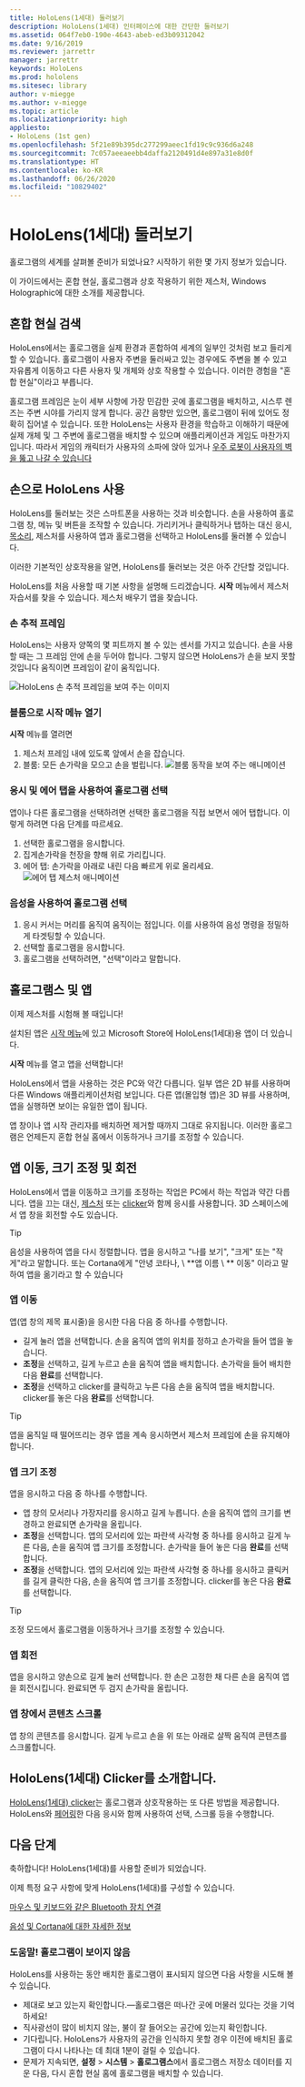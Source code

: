 ```yaml
---
title: HoloLens(1세대) 둘러보기
description: HoloLens(1세대) 인터페이스에 대한 간단한 둘러보기
ms.assetid: 064f7eb0-190e-4643-abeb-ed3b09312042
ms.date: 9/16/2019
ms.reviewer: jarrettr
manager: jarrettr
keywords: HoloLens
ms.prod: hololens
ms.sitesec: library
author: v-miegge
ms.author: v-miegge
ms.topic: article
ms.localizationpriority: high
appliesto:
- HoloLens (1st gen)
ms.openlocfilehash: 5f21e89b395dc277299aeec1fd19c9c936d6a248
ms.sourcegitcommit: 7c057aeeaeebb4daffa2120491d4e897a31e8d0f
ms.translationtype: HT
ms.contentlocale: ko-KR
ms.lasthandoff: 06/26/2020
ms.locfileid: "10829402"
---
```

# HoloLens(1세대) 둘러보기

홀로그램의 세계를 살펴볼 준비가 되었나요? 시작하기 위한 몇 가지 정보가 있습니다.

이 가이드에서는 혼합 현실, 홀로그램과 상호 작용하기 위한 제스처, Windows Holographic에 대한 소개를 제공합니다.

## 혼합 현실 검색

HoloLens에서는 홀로그램을 실제 환경과 혼합하여 세계의 일부인 것처럼 보고 들리게 할 수 있습니다. 홀로그램이 사용자 주변을 둘러싸고 있는 경우에도 주변을 볼 수 있고 자유롭게 이동하고 다른 사용자 및 개체와 상호 작용할 수 있습니다. 이러한 경험을 "혼합 현실"이라고 부릅니다.

홀로그램 프레임은 눈이 세부 사항에 가장 민감한 곳에 홀로그램을 배치하고, 시스루 렌즈는 주변 시야를 가리지 않게 합니다. 공간 음향만 있으면, 홀로그램이 뒤에 있어도 정확히 집어낼 수 있습니다. 또한 HoloLens는 사용자 환경을 학습하고 이해하기 때문에 실제 개체 및 그 주변에 홀로그램을 배치할 수 있으며 애플리케이션과 게임도 마찬가지입니다. 따라서 게임의 캐릭터가 사용자의 소파에 앉아 있거나 [우주 로봇이 사용자의 벽을 뚫고 나갈 수 있습니다](https://www.microsoft.com/store/apps/9nblggh5fv3j)

## 손으로 HoloLens 사용

HoloLens를 둘러보는 것은 스마트폰을 사용하는 것과 비슷합니다. 손을 사용하여 홀로그램 창, 메뉴 및 버튼을 조작할 수 있습니다.  가리키거나 클릭하거나 탭하는 대신 응시, [목소리](hololens-cortana.md), 제스처를 사용하여 앱과 홀로그램을 선택하고 HoloLens를 둘러볼 수 있습니다.

이러한 기본적인 상호작용을 알면, HoloLens를 둘러보는 것은 아주 간단할 것입니다.

HoloLens를 처음 사용할 때 기본 사항을 설명해 드리겠습니다. **시작** 메뉴에서 제스처 자습서를 찾을 수 있습니다. 제스처 배우기 앱을 찾습니다.

### 손 추적 프레임

HoloLens는 사용자 양쪽의 몇 피트까지 볼 수 있는 센서를 가지고 있습니다. 손을 사용할 때는 그 프레임 안에 손을 두어야 합니다. 그렇지 않으면 HoloLens가 손을 보지 못할 것입니다 움직이면 프레임이 같이 움직입니다.  

![HoloLens 손 추적 프레임을 보여 주는 이미지](./images/hololens-2-gesture-frame.png)

### 블룸으로 시작 메뉴 열기

**시작** 메뉴를 열려면

1. 제스처 프레임 내에 있도록 앞에서 손을 잡습니다.
1. 블룸: 모든 손가락을 모으고 손을 벌립니다.
  ![블룸 동작을 보여 주는 애니메이션](./images/hololens-bloom.gif)

### 응시 및 에어 탭을 사용하여 홀로그램 선택

앱이나 다른 홀로그램을 선택하려면 선택한 홀로그램을 직접 보면서 에어 탭합니다. 이렇게 하려면 다음 단계를 따르세요.

1. 선택한 홀로그램을 응시합니다.
1. 집게손가락을 천장을 향해 위로 가리킵니다.
1. 에어 탭: 손가락을 아래로 내린 다음 빠르게 위로 올리세요.
   ![에어 탭 제스처 애니메이션](./images/hololens-air-tap.gif)

### 음성을 사용하여 홀로그램 선택

1. 응시 커서는 머리를 움직여 움직이는 점입니다. 이를 사용하여 음성 명령을 정밀하게 타겟팅할 수 있습니다.
1. 선택할 홀로그램을 응시합니다.
1. 홀로그램을 선택하려면, "선택"이라고 말합니다.

## 홀로그램스 및 앱

이제 제스처를 시험해 볼 때입니다!

설치된 앱은 [시작 메뉴](holographic-home.md)에 있고 Microsoft Store에 HoloLens(1세대)용 앱이 더 있습니다.

**시작** 메뉴를 열고 앱을 선택합니다!

HoloLens에서 앱을 사용하는 것은 PC와 약간 다릅니다. 일부 앱은 2D 뷰를 사용하며 다른 Windows 애플리케이션처럼 보입니다. 다른 앱(몰입형 앱)은 3D 뷰를 사용하며, 앱을 실행하면 보이는 유일한 앱이 됩니다.

앱 창이나 앱 시작 관리자를 배치하면 제거할 때까지 그대로 유지됩니다. 이러한 홀로그램은 언제든지 혼합 현실 홈에서 이동하거나 크기를 조정할 수 있습니다.

## 앱 이동, 크기 조정 및 회전

HoloLens에서 앱을 이동하고 크기를 조정하는 작업은 PC에서 하는 작업과 약간 다릅니다. 앱을 끄는 대신, [제스처](https://support.microsoft.com/help/12644/hololens-use-gestures) 또는 [clicker](hololens1-clicker.md)와 함께 응시를 사용합니다. 3D 스페이스에서 앱 창을 회전할 수도 있습니다.

> [!TIP]
> 음성을 사용하여 앱을 다시 정렬합니다. 앱을 응시하고 "나를 보기", "크게" 또는 "작게"라고 말합니다. 또는 Cortana에게 "안녕 코타나, \ **앱 이름 \ ** 이동" 이라고 말하여 앱을 옮기라고 할 수 있습니다

### 앱 이동

앱(앱 창의 제목 표시줄)을 응시한 다음 다음 중 하나를 수행합니다.

- 길게 눌러 앱을 선택합니다. 손을 움직여 앱의 위치를 정하고 손가락을 들어 앱을 놓습니다.
- **조정**을 선택하고, 길게 누르고 손을 움직여 앱을 배치합니다. 손가락을 들어 배치한 다음 **완료**를 선택합니다.
- **조정**을 선택하고 clicker를 클릭하고 누른 다음 손을 움직여 앱을 배치합니다. clicker를 놓은 다음 **완료**를 선택합니다.

> [!TIP]
> 앱을 움직일 때 떨어뜨리는 경우 앱을 계속 응시하면서 제스처 프레임에 손을 유지해야 합니다.

### 앱 크기 조정

앱을 응시하고 다음 중 하나를 수행합니다.

- 앱 창의 모서리나 가장자리를 응시하고 길게 누릅니다. 손을 움직여 앱의 크기를 변경하고 완료되면 손가락을 올립니다.
- **조정**을 선택합니다. 앱의 모서리에 있는 파란색 사각형 중 하나를 응시하고 길게 누른 다음, 손을 움직여 앱 크기를 조정합니다. 손가락을 들어 놓은 다음 **완료**를 선택합니다.
- **조정**을 선택합니다. 앱의 모서리에 있는 파란색 사각형 중 하나를 응시하고 클릭커를 길게 클릭한 다음, 손을 움직여 앱 크기를 조정합니다. clicker를 놓은 다음 **완료**를 선택합니다.

> [!TIP]
> 조정 모드에서 홀로그램을 이동하거나 크기를 조정할 수 있습니다.

### 앱 회전

앱을 응시하고 양손으로 길게 눌러 선택합니다. 한 손은 고정한 채 다른 손을 움직여 앱을 회전시킵니다. 완료되면 두 검지 손가락을 올립니다.

### 앱 창에서 콘텐츠 스크롤

앱 창의 콘텐츠를 응시합니다. 길게 누르고 손을 위 또는 아래로 살짝 움직여 콘텐츠를 스크롤합니다.

## HoloLens(1세대) Clicker를 소개합니다.

[HoloLens(1세대) clicker](hololens1-clicker.md)는 홀로그램과 상호작용하는 또 다른 방법을 제공합니다. HoloLens와 [페어링](hololens-connect-devices.md)한 다음 응시와 함께 사용하여 선택, 스크롤 등을 수행합니다.

## 다음 단계

축하합니다! HoloLens(1세대)를 사용할 준비가 되었습니다.

이제 특정 요구 사항에 맞게 HoloLens(1세대)를 구성할 수 있습니다.

[마우스 및 키보드와 같은 Bluetooth 장치 연결](hololens-connect-devices.md)

[음성 및 Cortana에 대한 자세한 정보](hololens-cortana.md)

### 도움말! 홀로그램이 보이지 않음

HoloLens를 사용하는 동안 배치한 홀로그램이 표시되지 않으면 다음 사항을 시도해 볼 수 있습니다.

- 제대로 보고 있는지 확인합니다.&mdash;홀로그램은 떠나간 곳에 머물러 있다는 것을 기억하세요!
- 직사광선이 많이 비치지 않는, 불이 잘 들어오는 공간에 있는지 확인합니다.
- 기다립니다. HoloLens가 사용자의 공간을 인식하지 못할 경우 이전에 배치된 홀로그램이 다시 나타나는 데 최대 1분이 걸릴 수 있습니다.
- 문제가 지속되면, **설정** > **시스템** > **홀로그램스**에서 홀로그램스 저장소 데이터를 지운 다음, 다시 혼합 현실 홈에 홀로그램을 배치할 수 있습니다.
